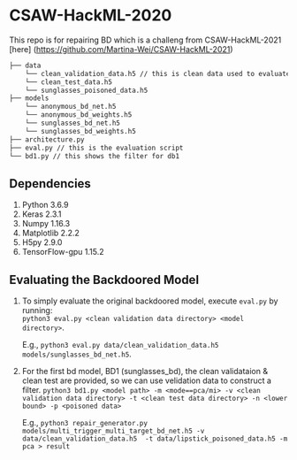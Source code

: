 # CSAW-HackML-2020

This repo is for repairing BD which is a challeng from CSAW-HackML-2021 [here] (https://github.com/Martina-Wei/CSAW-HackML-2021)

```bash
├── data 
    └── clean_validation_data.h5 // this is clean data used to evaluate the BadNet and design the backdoor defense
    └── clean_test_data.h5
    └── sunglasses_poisoned_data.h5
├── models
    └── anonymous_bd_net.h5
    └── anonymous_bd_weights.h5
    └── sunglasses_bd_net.h5
    └── sunglasses_bd_weights.h5
├── architecture.py
├── eval.py // this is the evaluation script
└── bd1.py // this shows the filter for db1
```
    

## Dependencies
   1. Python 3.6.9
   2. Keras 2.3.1
   3. Numpy 1.16.3
   4. Matplotlib 2.2.2
   5. H5py 2.9.0
   6. TensorFlow-gpu 1.15.2
   
## Evaluating the Backdoored Model
   1. To simply evaluate the original backdoored model, execute `eval.py` by running:  
      `python3 eval.py <clean validation data directory> <model directory>`.
      
      E.g., `python3 eval.py data/clean_validation_data.h5  models/sunglasses_bd_net.h5`.
      
      
   2. For the first bd model, BD1 (sunglasses_bd), the clean validataion & clean test are provided, so we can use velidation data to construct a filter.
       `python3 bd1.py <model path> -m <mode==pca/mi> -v <clean validation data directory> -t <clean test data directory> -n <lower bound> -p <poisoned data>`

      E.g., `python3 repair_generator.py models/multi_trigger_multi_target_bd_net.h5 -v data/clean_validation_data.h5  -t data/lipstick_poisoned_data.h5 -m pca > result`
   
